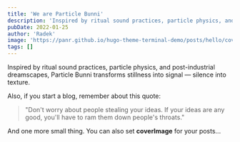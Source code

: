 ```yaml
---
title: 'We are Particle Bunni'
description: 'Inspired by ritual sound practices, particle physics, and post-industrial dreamscapes, Particle Bunni transforms stillness into signal — silence into texture.'
pubDate: 2022-01-25
author: 'Radek'
image: 'https://panr.github.io/hugo-theme-terminal-demo/posts/hello/cover.jpg'
tags: []
---
```


Inspired by ritual sound practices, particle physics, and post-industrial dreamscapes, Particle Bunni transforms stillness into signal — silence into texture.

Also, if you start a blog, remember about this quote:

> "Don't worry about people stealing your ideas. If your ideas are any good, you'll have to ram them down people's throats."

And one more small thing. You can also set **coverImage** for your posts...